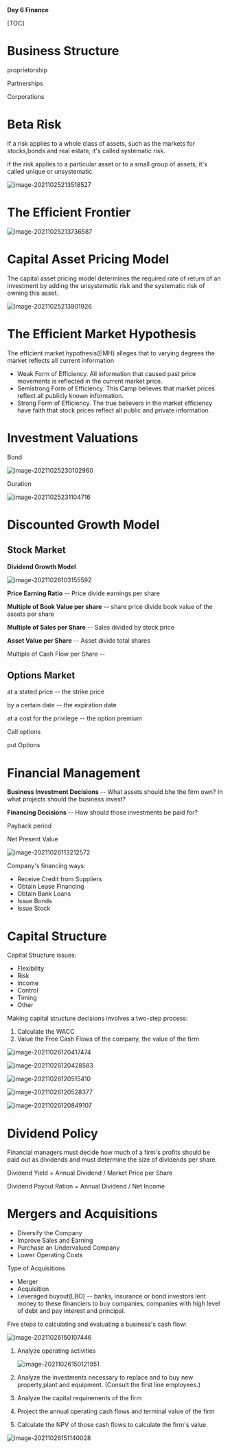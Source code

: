 **Day 6 Finance**

[TOC]

# Business Structure

proprietorship

Partnerships

Corporations

# Beta Risk

If a risk applies to a whole class of assets, such as the markets for stocks,bonds and real estate, it's called systematic risk.

if the risk applies to a particular asset or to a small group of assets, it's called unique or unsystematic.

![image-20211025213518527](./imgs/image-20211025213518527.png)

# The Efficient Frontier

![image-20211025213736587](./imgs/image-20211025213736587.png)

# Capital Asset Pricing Model

The capital asset pricing model determines the required rate of return of an investment by adding the unsystematic risk and the systematic risk of owning this asset.

![image-20211025213901926](./imgs/image-20211025213901926.png)

# The Efficient Market Hypothesis

The efficient market hypothesis(EMH) alleges that to varying degrees the market reflects all current information

- Weak Form of Efficiency. All information that caused past price movements is reflected in the current market price.
- Semistrong Form of Efficiency. This Camp believes that market prices reflect all publicly known information.
- Strong Form of Efficiency. The true believers in the market efficiency have faith that stock prices reflect all public and private information.

# Investment Valuations

Bond

![image-20211025230102960](./imgs/image-20211025230102960.png)

Duration

![image-20211025231104716](./imgs/image-20211025231104716.png)

# Discounted Growth Model

## Stock Market

**Dividend Growth Model**

![image-20211026103155592](./imgs/image-20211026103155592.png)

**Price Earning Ratio** -- Price divide earnings per share

**Multiple of Book Value per share** -- share price divide book value of the assets per share

**Multiple of Sales per Share** -- Sales divided by stock price 

**Asset Value per Share** -- Asset divide total shares

Multiple of Cash Flow per Share -- 

## Options Market

at a stated price -- the strike price

by a certain date -- the expiration date

at a cost for the privilege -- the option premium



Call options

put Options

# Financial Management

**Business Investment Decisions** -- What assets should bhe the firm own? In what projects should the business invest?

**Financing Decisions** -- How should those investments be paid for?



Payback period

Net Present Value

![image-20211026113212572](./imgs/image-20211026113212572.png)

Company's financing ways:

- Receive Credit from Suppliers
- Obtain Lease Financing
- Obtain Bank Loans
- Issue Bonds
- Issue Stock

# Capital Structure

Capital Structure issues:

- Flexibility
- Risk
- Income
- Control
- Timing
- Other

Making capital structure decisions involves a two-step process:

1. Calculate the WACC
2. Value the Free Cash Flows of the company, the value of the firm

![image-20211026120417474](./imgs/image-20211026120417474.png)

![image-20211026120428583](./imgs/image-20211026120428583.png)

![image-20211026120515410](./imgs/image-20211026120515410.png)

![image-20211026120528377](./imgs/image-20211026120528377.png)

![image-20211026120849107](./imgs/image-20211026120849107.png)

# Dividend Policy

Financial managers must decide how much of a firm's profits should be paid out as dividends and must determine the size of dividends per share.



Dividend Yield = Annual Dividend / Market Price per Share

Dividend Payout Ration = Annual Dividend / Net Income

# Mergers and Acquisitions

- Diversify the Company
- Improve Sales and Earning
- Purchase an Undervalued Company
- Lower Operating Costs



Type of Acquisitions

- Merger
- Acquisition
- Leveraged buyout(LBO)  -- banks, insurance or bond investors lent money to these financiers to buy companies,  companies with high level of debt and pay interest and principal.

Five steps to calculating and evaluating a business's cash flow:

![image-20211026150107446](./imgs/image-20211026150107446.png)

1. Analyze operating activities

   ![image-20211026150121951](./imgs/image-20211026150121951.png)

2. Analyze the investments necessary to replace and to buy new property,plant and equipment. (Consult the first line employees.)

3. Analyze the capital requirements of the firm

4. Project the annual operating cash flows and terminal value of the firm

5. Calculate the  NPV of those cash flows to calculate the firm's value.

![image-20211026151140028](./imgs/image-20211026151140028.png)

